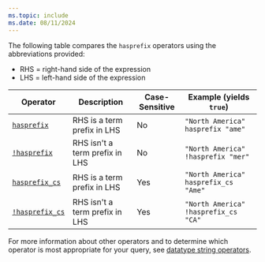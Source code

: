 ```yaml
---
ms.topic: include
ms.date: 08/11/2024
---
```


The following table compares the `hasprefix` operators using the abbreviations provided:

* RHS = right-hand side of the expression
* LHS = left-hand side of the expression

|Operator   |Description   |Case-Sensitive  |Example (yields `true`)  |
|-----------|--------------|----------------|-------------------------|
|[`hasprefix`](../query/hasprefix-operator.md) |RHS is a term prefix in LHS |No |`"North America" hasprefix "ame"`|
|[`!hasprefix`](../query/not-hasprefix-operator.md) |RHS isn't a term prefix in LHS |No |`"North America" !hasprefix "mer"`|
|[`hasprefix_cs`](../query/hasprefix-cs-operator.md) |RHS is a term prefix in LHS |Yes |`"North America" hasprefix_cs "Ame"`|
|[`!hasprefix_cs`](../query/not-hasprefix-cs-operator.md) |RHS isn't a term prefix in LHS |Yes |`"North America" !hasprefix_cs "CA"`|

For more information about other operators and to determine which operator is most appropriate for your query, see [datatype string operators](../query/datatypes-string-operators.md).
